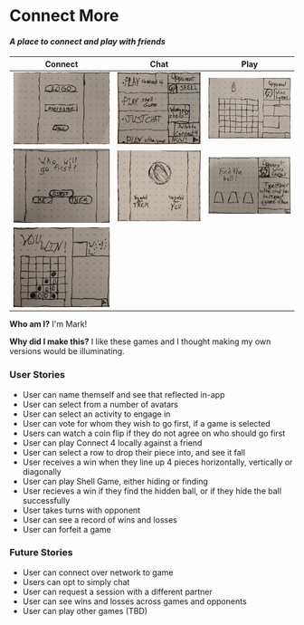 # Connect More
#### _A place to connect and play with friends_

 Connect| Chat | Play
 :-:|:-:|:-:
![landing screen](/images/assets/landingScreen.jpg) | ![activity select screen](images/assets/chooseActivity.jpg) | ![playing connect 4](images/assets/playingC4.jpg)
![decide who goes first](images/assets/turnOrderAsk.jpg) | ![or let us decide for you](images/assets/coinToss.jpg) | ![playing shell game](images/assets/playingShells.jpg)
 |![This is what it looks like when you win!](images/assets/youWin.jpg)|

**Who am I?** I'm Mark!

**Why did I make this?** I like these games and I thought making my own versions would be illuminating.



### User Stories
* User can name themself and see that reflected in-app
* User can select from a number of avatars
* User can select an activity to engage in
* User can vote for whom they wish to go first, if a game is selected
* Users can watch a coin flip if they do not agree on who should go first
* User can play Connect 4 locally against a friend
* User can select a row to drop their piece into, and see it fall
* User receives a win when they line up 4 pieces horizontally, vertically or diagonally
* User can play Shell Game, either hiding or finding
* User recieves a win if they find the hidden ball, or if they hide the ball successfully
* User takes turns with opponent
* User can see a record of wins and losses
* User can forfeit a game
### Future Stories
* User can connect over network to game
* Users can opt to simply chat
* User can request a session with a different partner
* User can see wins and losses across games and opponents
* User can play other games (TBD)
